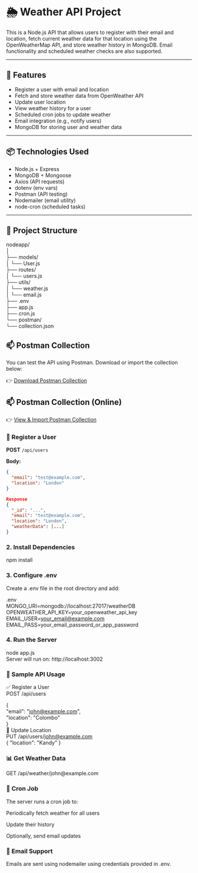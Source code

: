 # 🌦️ Weather API Project

This is a Node.js API that allows users to register with their email and location, fetch current weather data for that location using the OpenWeatherMap API, and store weather history in MongoDB. Email functionality and scheduled weather checks are also supported.

---

## 🚀 Features

- Register a user with email and location
- Fetch and store weather data from OpenWeather API
- Update user location
- View weather history for a user
- Scheduled cron jobs to update weather
- Email integration (e.g., notify users)
- MongoDB for storing user and weather data

---

## 📦 Technologies Used

- Node.js + Express
- MongoDB + Mongoose
- Axios (API requests)
- dotenv (env vars)
- Postman (API testing)
- Nodemailer (email utility)
- node-cron (scheduled tasks)

---

## 📁 Project Structure
nodeapp/ <br>
│ <br>
├── models/<br>
│ └── User.js<br>
├── routes/<br>
│ └── users.js<br>
├── utils/<br>
│ └── weather.js<br>
│ └── email.js<br>
├── .env<br>
├── app.js<br>
├── cron.js<br>
└── postman/<br>
  └── collection.json

## 📫 Postman Collection

You can test the API using Postman. Download or import the collection below:

👉 [Download Postman Collection](./postman/collection.json)


## 📫 Postman Collection (Online)

👉 [View & Import Postman Collection]([https://www.postman.com/your-link-here](https://pandula-7331343.postman.co/workspace/Pandula's-Workspace~8087f7ef-e7b7-4563-8b65-78d34774a0cf/request/43795187-54c4c6af-50fd-456f-bb98-57d94e4c1837?action=share&creator=43795187&ctx=documentation))


### 📮 Register a User

**POST** `/api/users`

**Body:**
```json
{
  "email": "test@example.com",
  "location": "London"
}

Response
{
  "_id": "...",
  "email": "test@example.com",
  "location": "London",
  "weatherData": [...]
}

```
<h3>2. Install Dependencies</h3>

npm install

<h3>3. Configure .env</h3>
Create a .env file in the root directory and add: <br>

.env
<br>
MONGO_URI=mongodb://localhost:27017/weatherDB<br>
OPENWEATHER_API_KEY=your_openweather_api_key<br>
EMAIL_USER=your_email@example.com<br>
EMAIL_PASS=your_email_password_or_app_password<br>

<h3>4. Run the Server</h3>

node app.js<br>
Server will run on: http://localhost:3002

<h3>🧪 Sample API Usage</h3>
✅ Register a User<br>
POST /api/users<br>

{<br>
  "email": "john@example.com",<br>
  "location": "Colombo"<br>
}<br>
🔄 Update Location<br>
PUT /api/users/john@example.com<br>
{
  "location": "Kandy"
}
<h3>📊 Get Weather Data</h3>
GET /api/weather/john@example.com

<h3>📅 Cron Job</h3>
The server runs a cron job to:

Periodically fetch weather for all users

Update their history

Optionally, send email updates

<h3>📧 Email Support</h3>
Emails are sent using nodemailer using credentials provided in .env.

